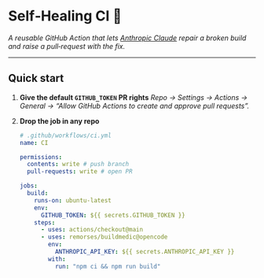 # Self‑Healing CI 🏥

_A reusable GitHub Action that lets [Anthropic Claude](https://www.anthropic.com/) repair a broken build and raise a pull‑request with the fix._



---

## Quick start

1. **Give the default `GITHUB_TOKEN` PR rights**
   _Repo → Settings → Actions → General → “Allow GitHub Actions to create and approve pull requests”._

2. **Drop the job in any repo**

   ```yaml
   # .github/workflows/ci.yml
   name: CI

   permissions:
     contents: write # push branch
     pull-requests: write # open PR

   jobs:
     build:
       runs-on: ubuntu-latest
       env:
         GITHUB_TOKEN: ${{ secrets.GITHUB_TOKEN }}
       steps:
         - uses: actions/checkout@main
         - uses: remorses/buildmedic@opencode
           env:
             ANTHROPIC_API_KEY: ${{ secrets.ANTHROPIC_API_KEY }}
           with:
             run: "npm ci && npm run build"
   ```
